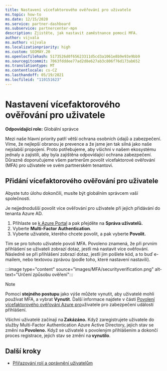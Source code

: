 ```yaml
---
title: Nastavení vícefaktorového ověřování pro uživatele
ms.topic: how-to
ms.date: 12/15/2020
ms.service: partner-dashboard
ms.subservice: partnercenter-mpn
description: Zjistěte, jak nastavit zaměstnance pomocí MFA.
author: vijvala
ms.author: vijvala
ms.localizationpriority: high
ms.custom: SEOMAY.20
ms.openlocfilehash: 5173526d0f65623311d5cd3a1061e8b9e93e9bb9
ms.sourcegitcommit: 7063fdddee77ad2d8e627ab3c806f76d173ab652
ms.translationtype: MT
ms.contentlocale: cs-CZ
ms.lasthandoff: 05/19/2021
ms.locfileid: "110151623"
---
```

# <a name="set-up-your-users-with-multi-factor-authentication"></a>Nastavení vícefaktorového ověřování pro uživatele

**Odpovídající role:** Globální správce

Mezi naše hlavní priority patří větší ochrana osobních údajů a zabezpečení. Víme, že nejlepší obranou je prevence a že jsme jen tak silná jako naše nejslabší propojení. Proto potřebujeme, aby všichni v našem ekosystému jednaly a zajistili, aby byla zajištěna odpovídající ochrana zabezpečení. Důrazně doporučujeme všem partnerům povolit vícefaktorové ověřování (MFA) pro uživatele ve svém partnerském tenantovi. 

## <a name="add-multi-factor-authentication-for-your-users"></a>Přidání vícefaktorového ověřování pro uživatele

Abyste tuto úlohu dokončili, musíte být globálním správcem vaší společnosti.

Je nejjednodušší povolit více ověřování pro uživatele při jejich přidávání do tenanta Azure AD.

1. Přihlaste se [k Azure Portal](https://portal.azure.com) a pak přejděte na **Správa uživatelů.**
1. Vyberte **Multi-Factor Authentication**.
1. Vyberte uživatele, kterého chcete povolit, a pak vyberte **Povolit.**

Tím se pro tohoto uživatele povolí MFA. Povoleno znamená, že při prvním přihlášení se uživateli zobrazí dotaz, jestli má nastavit více ověřování. Následně se při přihlášení zobrazí dotaz, jestli jim pošlete kód, a to buď e-mailem, nebo textovou zprávou (podle toho, které nastavení nastavili).  

:::image type="content" source="images/MFA/securityverification.png" alt-text="Určení způsobu ověření":::

>[!NOTE]
>Pomocí **stejného postupu** jako výše můžete vynutit, aby uživatelé mohli používat MFA, a vybrat **Vynutit**. Další informace najdete v části [Povolení vícefaktorového ověřování Azure pro](/azure/active-directory/authentication/howto-mfa-userstates)uživatele pro zabezpečení událostí přihlášení. 

Všichni uživatelé začínají na **Zakázáno.** Když zaregistrujete uživatele do služby Multi-Factor Authentication Azure Active Directory, jejich stav se změní na **Povoleno.** Když se uživatelé s povoleným přihlášením a dokončí proces registrace, jejich stav se změní na **vynutilo**. 

## <a name="next-steps"></a>Další kroky

- [Přiřazování rolí a oprávnění uživatelům](permissions-overview.md)